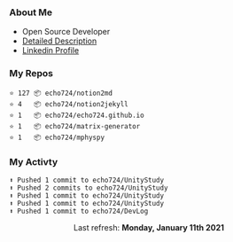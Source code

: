 ### About Me

- Open Source Developer
- [Detailed Description](https://www.notion.so/echo724/Eunchan-Cho-Software-Developer-0e07602f35144f2c958fb3f233013de2)
- [Linkedin Profile](https://www.linkedin.com/in/eunchan-cho-382001184)

### My Repos
```
⭐️ 127 📦 echo724/notion2md
⭐️ 4   📦 echo724/notion2jekyll
⭐️ 1   📦 echo724/echo724.github.io
⭐️ 1   📦 echo724/matrix-generator
⭐️ 1   📦 echo724/mphyspy
```

### My Activty
```
⬆️ Pushed 1 commit to echo724/UnityStudy
⬆️ Pushed 2 commits to echo724/UnityStudy
⬆️ Pushed 1 commit to echo724/UnityStudy
⬆️ Pushed 1 commit to echo724/UnityStudy
⬆️ Pushed 1 commit to echo724/DevLog
```

<p align="center">
  Last refresh: 
  <b>Monday, January 11th 2021</b>
</p>
